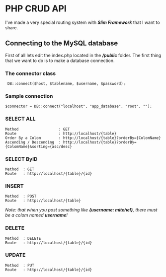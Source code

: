 # PHP CRUD API

I've made a very special routing system with __*Slim Framework*__ that I want to share.

## Connecting to the MySQL database
First of all lets edit the index.php located in the __*/public*__ folder. The first thing that we want to do is to make a database connection.

### The connector class

` DB::connect($host, $tablename, $username, $password);`

### Sample connection 

`$connector = DB::connect("localhost", "app_database", "root", "");`


### SELECT ALL

```
Method					: GET 
Route					: http://localhost/{table}
Order By a Colom		: http://localhost/{table}?orderBy={ColomName}
Ascending / Descending 	: http://localhost/{table}?orderBy={ColomName}&sorting={asc/desc}
```
### SELECT ByID
```
Method	: GET 
Route	: http://localhost/{table}/{id}
```

### INSERT
```
Method	: POST 
Route	: http://localhost/{table}
```
*Note: that when you post something like __{username: mitchel}__, there must be a colom named __username__!*
### DELETE
```
Method	: DELETE 
Route	: http://localhost/{table}/{id}
```

### UPDATE
```
Method	: PUT 
Route	: http://localhost/{table}/{id}
```

